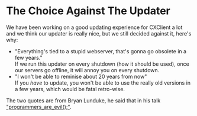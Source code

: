 # The Choice Against The Updater
We have been working on a good updating experience for CXClient a lot and we
think our updater is really nice, but we still decided against it, here's why:
* "Everything's tied to a stupid webserver, that's gonna go obsolete in a few
years."  
If we run this updater on every shutdown (how it should be used), once our
servers go offline, it will annoy you on every shutdown.
* "I won't be able to reminise about 20 years from now"  
If you *have* to update, you won't be able to use the really old versions in a
few years, which would be fatal retro-wise.  

The two quotes are from Bryan Lunduke, he said that in his talk
["programmers_are_evil();"](https://youtu.be/_e6BKJPnb5o).

